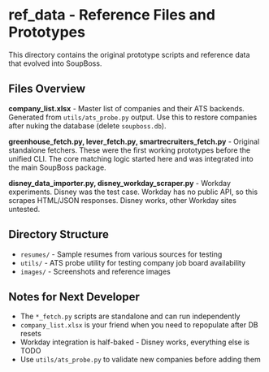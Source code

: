 # ref_data - Reference Files and Prototypes

This directory contains the original prototype scripts and reference data that evolved into SoupBoss.

## Files Overview

**company_list.xlsx** - Master list of companies and their ATS backends. Generated from `utils/ats_probe.py` output. Use this to restore companies after nuking the database (delete `soupboss.db`).

**greenhouse_fetch.py, lever_fetch.py, smartrecruiters_fetch.py** - Original standalone fetchers. These were the first working prototypes before the unified CLI. The core matching logic started here and was integrated into the main SoupBoss package.

**disney_data_importer.py, disney_workday_scraper.py** - Workday experiments. Disney was the test case. Workday has no public API, so this scrapes HTML/JSON responses. Disney works, other Workday sites untested.

## Directory Structure

- `resumes/` - Sample resumes from various sources for testing
- `utils/` - ATS probe utility for testing company job board availability
- `images/` - Screenshots and reference images

## Notes for Next Developer

- The `*_fetch.py` scripts are standalone and can run independently
- `company_list.xlsx` is your friend when you need to repopulate after DB resets
- Workday integration is half-baked - Disney works, everything else is TODO
- Use `utils/ats_probe.py` to validate new companies before adding them
